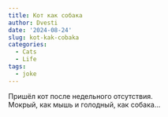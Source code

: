 ```yaml
---
title: Кот как собака
author: Dvesti
date: '2024-08-24'
slug: kot-kak-cobaka
categories:
  - Cats
  - Life
tags:
  - joke
---
```


Пришёл кот после недельного отсутствия.  
Мокрый, как мышь и голодный, как собака...  
